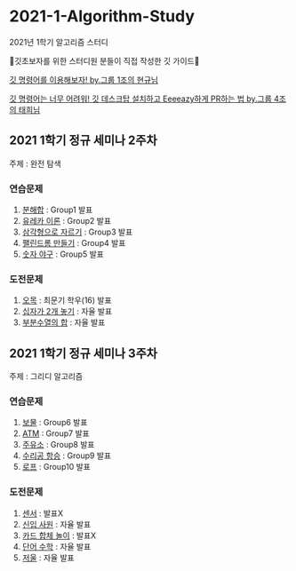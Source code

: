 # 2021-1-Algorithm-Study
2021년 1학기 알고리즘 스터디


💖깃초보자를 위한 스터디원 분들이 직접 작성한 깃 가이드💖

[깃 명령어를 이용해보자! by.그룹 1조의 현규님](https://www.notion.so/152dd8be8617409785c5744985bd8dd0)

[깃 명령어는 너무 어려워! 깃 데스크탑 설치하고 Eeeeazy하게 PR하는 법 by.그룹 4조의 태희님](https://www.notion.so/Github-Desktop-PR-7dd3ab0a7cdf49b08ca5317fa35f32e2)



## 2021 1학기 정규 세미나 2주차

주제 : 완전 탐색

### 연습문제
1. [분해합](https://www.acmicpc.net/problem/2231) : Group1 발표
2. [유레카 이론](https://www.acmicpc.net/problem/10448) : Group2 발표
3. [삼각형으로 자르기](https://www.acmicpc.net/problem/1198) : Group3 발표
4. [팰린드롬 만들기](https://www.acmicpc.net/problem/1254) : Group4 발표
5. [숫자 야구](https://www.acmicpc.net/problem/2503) : Group5 발표
### 도전문제
1. [오목](https://www.acmicpc.net/problem/2615) : 최문기 학우(16) 발표
2. [십자가 2개 놓기](https://www.acmicpc.net/problem/17085) : 자율 발표
3. [부분수열의 합](https://www.acmicpc.net/problem/1182) : 자율 발표



## 2021 1학기 정규 세미나 3주차

주제 : 그리디 알고리즘

### 연습문제
1. [보물](https://www.acmicpc.net/problem/1026) : Group6 발표
2. [ATM](https://www.acmicpc.net/problem/11399) : Group7 발표
3. [주유소](https://www.acmicpc.net/problem/13305) : Group8 발표
4. [수리공 항승](https://www.acmicpc.net/problem/1449) : Group9 발표
5. [로프](https://www.acmicpc.net/problem/2217) : Group10 발표
### 도전문제
1. [센서](https://www.acmicpc.net/problem/2212) : 발표X
2. [신입 사원](https://www.acmicpc.net/problem/1946) : 자율 발표
3. [카드 합체 놀이](https://www.acmicpc.net/problem/15903) : 발표X
4. [단어 수학](https://www.acmicpc.net/problem/1339) : 자율 발표
5. [저울](https://www.acmicpc.net/problem/2437) : 자율 발표

